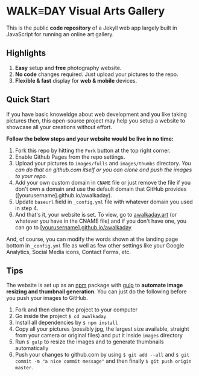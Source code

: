 # WALK≡DAY Visual Arts Gallery
This is the public __code repository__ of a Jekyll web app largely built in JavaScript for running an online art gallery.

## Highlights
1. __Easy__ setup and __free__ photography website.
2. __No code__ changes required. Just upload your pictures to the repo.
3. __Flexible & fast__ display for __web & mobile__ devices.

## Quick Start
If you have basic knoweldge about web development and you like taking pictures then, this open-source project may help you setup a website to showcase
all your creations without effort.  

**Follow the below steps and your website would be live in no time:**

1. Fork this repo by hitting the `Fork` button at the top right corner.
2. Enable Github Pages from the repo settings.
3. Upload your pictures to `images/fulls` and `images/thumbs` directory. _You can do that on github.com itself or you can clone and push the images to your repo._
4. Add your own custom domain in `CNAME` file or just remove the file if you don't own a domain and use the default domain that GitHub provides ([yourusername].github.io/awalkaday).
5. Update `baseurl` field in `_config.yml` file with whatever domain you used in step 4.
6. And that's it, your website is set. To view, go to [awalkaday.art](http://awalkaday.art) (or whatever you have in the CNAME file) and if you don't have one, you can go to [[yourusername].github.io/awalkaday](http://yourusername.github.io/awalkaday)

And, of course, you can modify the words shown at the landing page bottom in `_config.yml` file as well as few other settings like your Google Analytics, Social Media icons, Contact Forms, etc.
 
## Tips
The website is set up as an [npm](https://www.npmjs.com) package with [gulp](http://gulpjs.com/) to __automate image resizing
and thumbnail generation__. You can just do the following before you push your images to GitHub.

1. Fork and then clone the project to your computer
2. Go inside the project `$ cd awalkaday`
3. Install all dependencies by `$ npm install`
4. Copy all your pictures (possibly jpg, the largest size available, straight from your camera or original files) and put it inside `images` directory
5. Run `$ gulp` to resize the images and to generate thumbnails automatically
6. Push your changes to github.com by using `$ git add --all` and `$ git commit -m "a nice commit message"` and then finally `$ git push origin master`.
